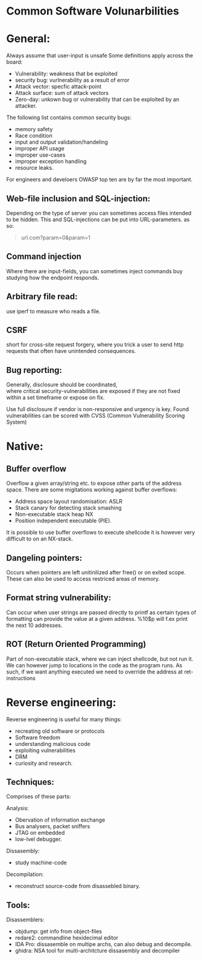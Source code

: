 # Common Software Volunarbilities
# General:
Always assume that user-input is unsafe
Some definitions apply across the board:
* Vulnerability: weakness that be exploited
* security bug: vurlnerability as a result of
error
* Attack vector: specfic attack-point
* Attack surface: sum of attack vectors
* Zero-day: unkown bug or vulnerability that can
be exploited by an attacker.
  
The following list contains common security
bugs:
* memory safety
* Race condition
* input and output validation/handeling
* improper API usage
* improper use-cases
* improper exception handling
* resource leaks.

For engineers and develoers OWASP top ten are
by far the most important.

## Web-file inclusion and SQL-injection:
Depending on the type of server you can sometimes
access files intended to be hidden. This
and SQL-injections can be put into URL-parameters.
as so:
> url.com?param=0&param=1

## Command injection
Where there are input-fields, you can sometimes
inject commands buy studying how the endpoint
responds.

## Arbitrary file read:
use iperf to measure who reads a file.

## CSRF
short for cross-site request forgery, where you
trick a user to send http requests that often have
unintended consequences.

## Bug reporting:
Generally, disclosure should be coordinated,  
where critical security-vulnerabilities are exposed
if they are not fixed within a set timeframe or
expose on fix. 

Use full disclosure if vendor is non-responsive
and urgency is key.
Found vulnerabilities can be scored with CVSS
(Common Vulnerability Scoring System)
# Native:
## Buffer overflow
Overflow a given array/string etc. to expose other
parts of the address space. 
There are some migitations working against buffer
overflows:
* Address space layout randomisation: ASLR
* Stack canary for detecting stack smashing
* Non-executable stack heap NX
* Position independent executable (PIE).

It is possible to use buffer overflows to execute shellcode
it is however very difficult to on an NX-stack.

## Dangeling pointers:
Occurs when pointers are left unitinilized
after free() or on exited scope. These
can also be used to access restriced areas of
memory.

## Format string vulnerability:
Can occur when user strings are passed
directly to printf as certain types of formatting
can provide the value at a given address.
%10$p will f.ex print the next 10 addresses.

## ROT (Return Oriented Programming)
Part of non-executable stack, where we can
inject shellcode, but not run it. We can however
jump to locations in the code as the program runs.
As such, if we want anything executed we need
to override the address at ret-instructions

# Reverse engineering:
Reverse engineering is useful for many things:
* recreating old software or protocols
* Software freedom
* understanding malicious code
* exploiting vulnerabilities
* DRM
* curiosity and research.
## Techniques:
Comprises of these parts:

Analysis:
* Obervation of information exchange
* Bus analysers, packet sniffers
* JTAG on embedded
* low-lvel debugger.

Dissasembly:
* study machine-code

Decompilation:
* reconstruct source-code from disassebled binary.

## Tools:
Disassemblers:

* objdump: get info from object-files
* redare2: commandline hexidecimal editor
* IDA Pro: dissasemble on multipe archs, 
can also debug and decompile.
* ghidra: NSA tool for multi-architcture dissasembly
and decompiler